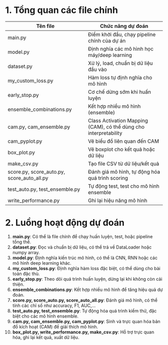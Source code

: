 # 1. Tổng quan các file chính

| Tên file                  | Chức năng dự đoán |
|---------------------------|-------------------|
| main.py                   | Điểm khởi đầu, chạy pipeline chính của dự án |
| model.py                  | Định nghĩa các mô hình học máy/deep learning |
| dataset.py                | Xử lý, load, chuẩn bị dữ liệu đầu vào |
| my_custom_loss.py         | Hàm loss tự định nghĩa cho mô hình |
| early_stop.py             | Cơ chế dừng sớm khi huấn luyện |
| ensemble_combinations.py  | Kết hợp nhiều mô hình (ensemble) |
| cam.py, cam_ensemble.py   | Class Activation Mapping (CAM), có thể dùng cho interpretability |
| cam_pyplot.py             | Vẽ biểu đồ liên quan đến CAM |
| box_plot.py               | Vẽ boxplot cho kết quả hoặc dữ liệu |
| make_csv.py               | Tạo file CSV từ dữ liệu/kết quả |
| score.py, score_auto.py, score_auto_all.py | Đánh giá mô hình, tự động hóa quá trình scoring |
| test_auto.py, test_ensemble.py | Tự động test, test cho mô hình ensemble |
| write_performance.py      | Ghi lại hiệu năng mô hình |

# 2. Luồng hoạt động dự đoán

1. **main.py**: Có thể là file chính để chạy huấn luyện, test, hoặc pipeline tổng thể.
2. **dataset.py**: Đọc và chuẩn bị dữ liệu, có thể trả về DataLoader hoặc numpy array.
3. **model.py**: Định nghĩa kiến trúc mô hình, có thể là CNN, RNN hoặc các mô hình deep learning khác.
4. **my_custom_loss.py**: Định nghĩa hàm loss đặc biệt, có thể dùng cho bài toán đặc thù.
5. **early_stop.py**: Theo dõi quá trình huấn luyện, dừng lại khi không còn cải thiện.
6. **ensemble_combinations.py**: Kết hợp nhiều mô hình để tăng hiệu quả dự đoán.
7. **score.py, score_auto.py, score_auto_all.py**: Đánh giá mô hình, có thể tính các chỉ số như accuracy, F1, AUC,...
8. **test_auto.py, test_ensemble.py**: Tự động hóa quá trình kiểm thử, đặc biệt cho các mô hình ensemble.
9. **cam.py, cam_ensemble.py, cam_pyplot.py**: Sinh và trực quan hóa bản đồ kích hoạt (CAM) để giải thích mô hình.
10. **box_plot.py, write_performance.py, make_csv.py**: Hỗ trợ trực quan hóa, ghi lại kết quả, xuất dữ liệu.
